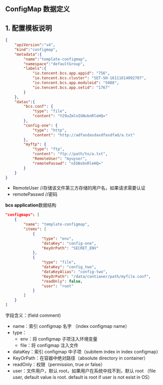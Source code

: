 ## ConfigMap 数据定义

## 1. 配置模板说明

``` json
{
    "apiVersion":"v4",
    "kind":"configmap",
    "metadata":{
        "name":"template-configmap",
        "namespace":"defaultGroup",
        "labels":{
            "io.tencent.bcs.app.appid": "756",
            "io.tencent.bcs.cluster": "SET-SH-16111614092707",
            "io.tencent.bcs.app.moduleid": "5088",
            "io.tencent.bcs.app.setid": "1767"
        }
    },
    "datas":{
        "bcs.conf": {
            "type": "file",
            "content": "Y29uZmlnIGNvbnRleHQ="
        },
        "config-one": {
            "type": "http",
            "content": "http://adfasdasdasdfasdfad/a.txt"
        },
        "myftp": {
            "type": "ftp",
            "content": "ftp://path/to/a.txt",
            "RemoteUser": "myuyser",
            "remotePasswd": "nIGNvbnRleHQ="
        }
    }
}
```

* RemoteUser  //存储该文件第三方存储的用户名，如果请求需要认证
* remotePasswd   //密码

**bcs application**数据结构

```json
"configmaps": [
    {
        "name": "template-configmap",
        "items": [
            {
                "type": "env",
                "dataKey": "config-one",
                "KeyOrPath": "SECRET_ENV"
            },
            {
                "type": "file",
                "dataKey": "config_two",
                "dataKeyAlias": "config-two",
                "KeyOrPath": "/data/contianer/path/myfile.conf",
                "readOnly": false,
                "user": "root"
            }
        ]
    }
]
```

字段含义：(field comment)

* name：索引 configmap 名字 （index configmap name）
* type：
  * env：将 configmap 子项注入环境变量
  * file：将 configmap 注入文件
* dataKey：索引 configmap 中子项（subitem index in index configmap）
* KeyOrPath：在容器中绝对路径（absolute directory in container）
* readOnly：权限（permission, true or false）
* user：文件用户，默认 root，如果用户在系统中找不到，默认 root （file user, default value is root. default is root if user is not exist in OS）
